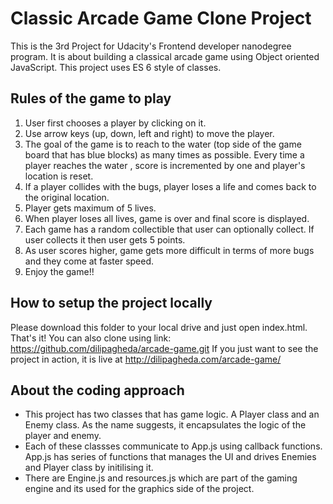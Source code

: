 # Classic Arcade Game Clone Project
This is the 3rd Project for Udacity's Frontend developer nanodegree program. It is about building a classical arcade game using Object oriented JavaScript.
This project uses ES 6 style of classes.

## Rules of the game to play

1. User first chooses a player by clicking on it.
2. Use arrow keys (up, down, left and right) to move the player.
3. The goal of the game is to reach to the water (top side of the game board that has blue blocks) as many times as possible. Every time a player reaches the water , score is incremented by one and player's location is reset.
4. If a player collides with the bugs, player loses a life and comes back to the original location.
5. Player gets maximum of 5 lives.
6. When player loses all lives, game is over and final score is displayed.
7. Each game has a random collectible that user can optionally collect. If user collects it then user gets 5 points.
8. As user scores higher, game gets more difficult in terms of more bugs and they come at faster speed.
9. Enjoy the game!!

## How to setup the project locally
Please download this folder to your local drive and just open index.html. That's it!
You can also clone using link: https://github.com/dilipagheda/arcade-game.git
If you just want to see the project in action, it is live at http://dilipagheda.com/arcade-game/

## About the coding approach
- This project has two classes that has game logic. A Player class and an Enemy class. As the name suggests, it encapsulates the logic of the player and enemy.
- Each of these classses communicate to App.js using callback functions. App.js has series of functions that manages the UI and drives Enemies and Player class by initilising it.
- There are Engine.js and resources.js which are part of the gaming engine and its used for the graphics side of the project.
